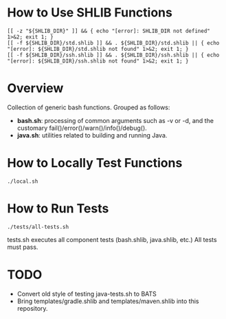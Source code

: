 # How to Use SHLIB Functions

````
[[ -z "${SHLIB_DIR}" ]] && { echo "[error]: SHLIB_DIR not defined" 1>&2; exit 1; }
[[ -f ${SHLIB_DIR}/std.shlib ]] && . ${SHLIB_DIR}/std.shlib || { echo "[error]: ${SHLIB_DIR}/std.shlib not found" 1>&2; exit 1; }
[[ -f ${SHLIB_DIR}/ssh.shlib ]] && . ${SHLIB_DIR}/ssh.shlib || { echo "[error]: ${SHLIB_DIR}/ssh.shlib not found" 1>&2; exit 1; }

````

# Overview

Collection of generic bash functions. Grouped as follows:

* **bash.sh**: processing of common arguments such as -v or -d, and the customary fail()/error()/warn()/info()/debug().
* **java.sh**: utilities related to building and running Java.

# How to Locally Test Functions

```
./local.sh
```

# How to Run Tests

```
./tests/all-tests.sh
```

tests.sh executes all component tests (bash.shlib, java.shlib, etc.) All tests must pass.

# TODO

* Convert old style of testing java-tests.sh to BATS
* Bring templates/gradle.shlib and templates/maven.shlib into this repository.